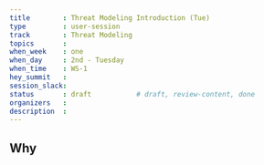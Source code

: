 ```yaml
---
title        : Threat Modeling Introduction (Tue)
type         : user-session
track        : Threat Modeling
topics       : 
when_week    : one
when_day     : 2nd - Tuesday
when_time    : WS-1
hey_summit   :
session_slack:
status       : draft           # draft, review-content, done
organizers   :
description  : 
---
```


## Why

<!--Add intro-->
